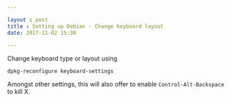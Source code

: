 ```yaml
---

layout : post
title : Setting up Debian - Change keyboard layout
date: 2017-11-02 15:30

---
```


Change keyboard type or layout using

    dpkg-reconfigure keyboard-settings 


Amongst other settings, this will also offer to enable `Control-Alt-Backspace` to kill X.
